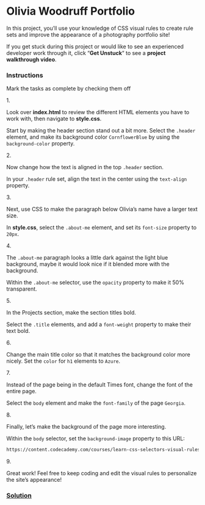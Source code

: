 # Olivia Woodruff Portfolio

In this project, you’ll use your knowledge of CSS visual rules to create
rule sets and improve the appearance of a photography portfolio site!

If you get stuck during this project or would like to see an experienced
developer work through it, click “**Get Unstuck**“ to see a **project
walkthrough video**.

### Instructions

Mark the tasks as complete by checking them off

1\.

Look over **index.html** to review the different HTML elements you have
to work with, then navigate to **style.css**.

Start by making the header section stand out a bit more. Select the
`.header` element, and make its background color `CornflowerBlue` by
using the `background-color` property.

2\.

Now change how the text is aligned in the top `.header` section.

In your `.header` rule set, align the text in the center using the
`text-align` property.

3\.

Next, use CSS to make the paragraph below Olivia’s name have a larger
text size.

In **style.css**, select the `.about-me` element, and set its
`font-size` property to `20px`.

4\.

The `.about-me` paragraph looks a little dark against the light blue
background, maybe it would look nice if it blended more with the
background.

Within the `.about-me` selector, use the `opacity` property to make it
50% transparent.

5\.

In the Projects section, make the section titles bold.

Select the `.title` elements, and add a `font-weight` property to make
their text bold.

6\.

Change the main title color so that it matches the background color more
nicely. Set the `color` for `h1` elements to `Azure`.

7\.

Instead of the page being in the default Times font, change the font of
the entire page.

Select the `body` element and make the `font-family` of the page
`Georgia`.

8\.

Finally, let’s make the background of the page more interesting.

Within the `body` selector, set the `background-image` property to this
URL:

``` html
https://content.codecademy.com/courses/learn-css-selectors-visual-rules/hypnotize_bg.png
```

9\.

Great work! Feel free to keep coding and edit the visual rules to
personalize the site’s appearance!

### [Solution](https://datttrian.github.io/full-stack-engineer/fundamentals-of-css/css-selectors-1/index.html)
